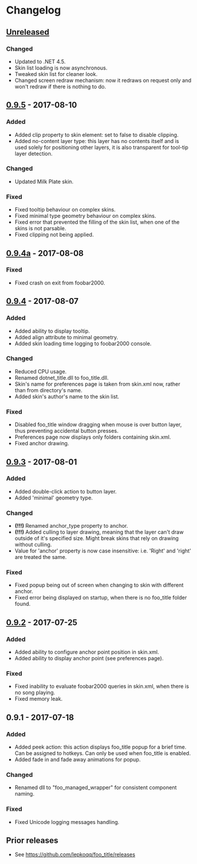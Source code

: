 # Changelog

## [Unreleased]
### Changed
- Updated to .NET 4.5.
- Skin list loading is now asynchronous.
- Tweaked skin list for cleaner look.
- Changed screen redraw mechanism: now it redraws on request only and won't redraw if there is nothing to do.

## [0.9.5] - 2017-08-10
### Added
- Added clip property to skin element: set to false to disable clipping.
- Added no-content layer type: this layer has no contents itself and is used solely for positioning other layers, it is also transparent for tool-tip layer detection.

### Changed
- Updated Milk Plate skin.

### Fixed
- Fixed tooltip behaviour on complex skins.
- Fixed minimal type geometry behaviour on complex skins.
- Fixed error that prevented the filling of the skin list, when one of the skins is not parsable.
- Fixed clipping not being applied.

## [0.9.4a] - 2017-08-08
### Fixed
- Fixed crash on exit from foobar2000.

## [0.9.4] - 2017-08-07
### Added
- Added ability to display tooltip.
- Added align attribute to minimal geometry.
- Added skin loading time logging to foobar2000 console.

### Changed
- Reduced CPU usage.
- Renamed dotnet_title.dll to foo_title.dll.
- Skin's name for preferences page is taken from skin.xml now, rather than from directory's name.
- Added skin's author's name to the skin list.

### Fixed
- Disabled foo_title window dragging when mouse is over button layer, thus preventing accidental button presses.
- Preferences page now displays only folders containing skin.xml.
- Fixed anchor drawing.

## [0.9.3] - 2017-08-01
### Added
- Added double-click action to button layer.
- Added 'minimal' geometry type.

### Changed
- **(!!!)** Renamed anchor_type property to anchor.
- **(!!!)** Added culling to layer drawing, meaning that the layer can't draw outside of it's specified size. Might break skins that rely on drawing without culling.
- Value for 'anchor' property is now case insensitive: i.e. 'Right' and 'right' are treated the same.

### Fixed
- Fixed popup being out of screen when changing to skin with different anchor.
- Fixed error being displayed on startup, when there is no foo_title folder found.

## [0.9.2] - 2017-07-25
### Added
- Added ability to configure anchor point position in skin.xml.
- Added ability to display anchor point (see preferences page).

### Fixed
- Fixed inability to evaluate foobar2000 queries in skin.xml, when there is no song playing.
- Fixed memory leak.

## 0.9.1 - 2017-07-18
### Added
- Added peek action: this action displays foo_title popup for a brief time. Can be assigned to hotkeys. Can only be used when foo_title is enabled.
- Added fade in and fade away animations for popup.

### Changed
- Renamed dll to "foo_managed_wrapper" for consistent component naming.

### Fixed
- Fixed Unicode logging messages handling.

## Prior releases
- See https://github.com/lepkoqq/foo_title/releases

[Unreleased]: https://github.com/theqwertiest/foo_title/compare/v0.9.5...HEAD
[0.9.5]: https://github.com/theqwertiest/foo_title/compare/v0.9.4a...v0.9.5
[0.9.4a]: https://github.com/theqwertiest/foo_title/compare/v0.9.4...v0.9.4a
[0.9.4]: https://github.com/theqwertiest/foo_title/compare/v0.9.3...v0.9.4
[0.9.3]: https://github.com/theqwertiest/foo_title/compare/v0.9.2...v0.9.3
[0.9.2]: https://github.com/theqwertiest/foo_title/compare/v0.9.1...v0.9.2
